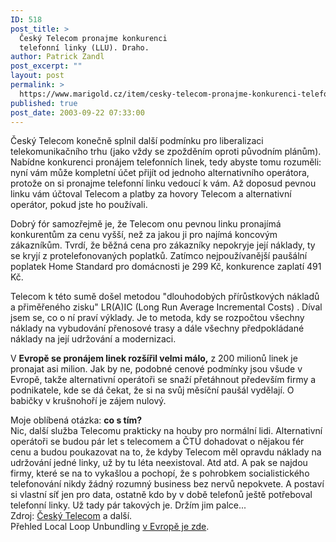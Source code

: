 ```yaml
---
ID: 518
post_title: >
  Český Telecom pronajme konkurenci
  telefonní linky (LLU). Draho.
author: Patrick Zandl
post_excerpt: ""
layout: post
permalink: >
  https://www.marigold.cz/item/cesky-telecom-pronajme-konkurenci-telefonni-linky-llu-draho
published: true
post_date: 2003-09-22 07:33:00
---
```

<P>Český Telecom konečně splnil další podmínku pro liberalizaci telekomunikačního trhu (jako vždy se zpožděním oproti původním plánům). Nabídne konkurenci pronájem telefonních linek, tedy abyste tomu rozuměli: nyní vám může kompletní účet přijít od jednoho alternativního operátora, protože on si pronajme telefonní linku vedoucí k vám. Až doposud pevnou linku vám účtoval Telecom a platby za hovory Telecom a alternativní operátor, pokud jste ho používali. </P>
<P>Dobrý fór samozřejmě je, že Telecom onu pevnou linku pronajímá konkurentům za cenu vyšší, než za jakou ji pro najímá koncovým zákazníkům. Tvrdí, že běžná cena pro zákazníky nepokryje její náklady, ty se kryjí z protelefonovaných poplatků. Zatímco nejpoužívanější paušální poplatek Home Standard pro domácnosti je 299 Kč, konkurence zaplatí 491 Kč. </P>
<P>Telecom k této sumě došel metodou "dlouhodobých přírůstkových nákladů a přiměřeného zisku" LR(A)IC (Long Run Average Incremental Costs) . Díval jsem se, co o ní praví výklady. Je to metoda, kdy se rozpočtou všechny náklady na vybudování přenosové trasy a dále všechny předpokládané náklady na její udržování a modernizaci. </P>
<P>V <STRONG>Evropě se pronájem linek rozšířil velmi málo,</STRONG> z 200 milionů linek je pronajat asi milion. Jak by ne, podobné cenové podmínky jsou všude v Evropě, takže alternativní operátoři se snaží přetáhnout především firmy a podnikatele, kde se dá čekat, že si na svůj měsíční paušál vydělají. O babičky v krušnohoří je zájem nulový. </P>
<P>Moje oblíbená otázka: <STRONG>co s tím?</STRONG> <BR>Nic, další služba Telecomu prakticky na houby pro normální lidi. Alternativní operátoři se budou pár let s telecomem a ČTÚ dohadovat o nějakou fér cenu a budou poukazovat na to, že kdyby Telecom měl opravdu náklady na udržování jedné linky, už by tu léta neexistoval. Atd atd. A pak se najdou firmy, které se na to vykašlou a pochopí, že s pohrobkem socialistického telefonování nikdy žádný rozumný business bez nervů nepokvete. A postaví si vlastní síť jen pro data, ostatně kdo by v době telefonů ještě potřeboval telefonní linky. Už tady pár takových je. Držím jim palce...<BR>Zdroj: <A href="http://www.telecom.cz/infocentrum/tiskove_centrum/tiskove_zpravy/clanek.php?tz=19092003_1" target=_blank>Český Telecom</A> a další.<BR>Přehled Local Loop Unbundling <A href="http://www.analysys.com/atlas/series/LLUB.asp" target=_blank>v Evropě je zde</A>. </P>